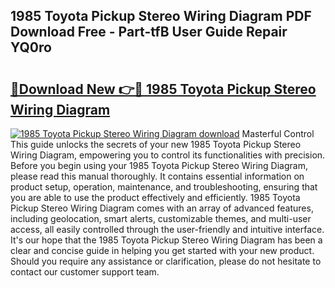 ## 1985 Toyota Pickup Stereo Wiring Diagram PDF Download Free - Part-tfB User Guide Repair YQ0ro

# <h2><a href="http://dfmjwba.blite.top/?on=1985+Toyota+Pickup+Stereo+Wiring+Diagram">🔗Download New 👉🔴 1985 Toyota Pickup Stereo Wiring Diagram</a></h2>

[![1985 Toyota Pickup Stereo Wiring Diagram download](https://i.imgur.com/lujVjoI.png)](http://dfmjwba.blite.top/?on=1985+Toyota+Pickup+Stereo+Wiring+Diagram)
Masterful Control This guide unlocks the secrets of your new 1985 Toyota Pickup Stereo Wiring Diagram, empowering you to control its functionalities with precision. Before you begin using your 1985 Toyota Pickup Stereo Wiring Diagram, please read this manual thoroughly. It contains essential information on product setup, operation, maintenance, and troubleshooting, ensuring that you are able to use the product effectively and efficiently. 1985 Toyota Pickup Stereo Wiring Diagram comes with an array of advanced features, including geolocation, smart alerts, customizable themes, and multi-user access, all easily controlled through the user-friendly and intuitive interface. It's our hope that the 1985 Toyota Pickup Stereo Wiring Diagram has been a clear and concise guide in helping you get started with your new product. Should you require any assistance or clarification, please do not hesitate to contact our customer support team.
